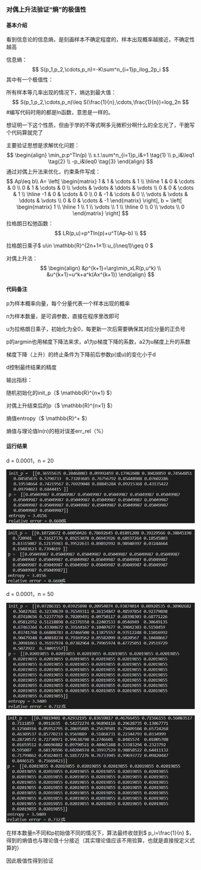 ### 对偶上升法验证“熵”的极值性

#### 基本介绍

看到信息论的信息熵，是刻画样本不确定程度的，样本出现概率越接近，不确定性越高

信息熵：
$$
S(p_1,p_2,\cdots,p_n)=-K\sum^n_{i=1}p_ilog_2p_i
$$
其中有一个极值性：

所有样本等几率出现的情况下，熵达到最大值：
$$
S(p_1,p_2,\cdots,p_n)\leq S(\frac{1}{n},\cdots,\frac{1}{n})=log_2n
$$
#编写代码时用的都是ln函数，意思是一样的。

想证明一下这个性质，但由于学的不等式啊多元微积分啊什么的全忘光了，干脆写个代码算就完了

主要验证思想是求解优化问题：
$$
\begin{align}
\min_p:p^Tln(p) \\
s.t.\sum^n_{i=1}p_i&=1 \tag{1} \\
p_i&\leq1 \tag{2} \\
-p_i&\leq0 \tag{3}
\end{align}
$$
通过对偶上升法来优化，约束条件写成：
$$
Ap\leq b\\
A=
\left[
\begin{matrix}
1 & 1 & \cdots & 1 \\ \hline
1 & 0 & \cdots & 0 \\
0 & 1 & \cdots & 0 \\
\vdots & \vdots & \ddots & \vdots \\
0 & 0 & \cdots & 1 \\ \hline
-1 & 0 & \cdots & 0 \\
0 & -1 & \cdots & 0 \\
\vdots & \vdots & \ddots & \vdots \\
0 & 0 & \cdots & -1
\end{matrix}
\right], 
b = 
\left[
\begin{matrix}
1 \\ \hline
1 \\ 
1 \\ 
\vdots \\ 
1 \\ \hline 
0 \\
0 \\
\vdots \\
0
\end{matrix}
\right]
$$
拉格朗日松弛函数：
$$
LR(p,u)=p^Tln(p)+u^T(Ap-b) \\
$$

拉格朗日乘子$ u\in \mathbb{R}^{2n+1×1}:u_{i\neq1}\geq 0 $

对偶上升法：
$$
\begin{align}
&p^{k+1}=\arg\min_xLR(p,u^k) \\
&u^{k+1}=u^k+a^k(Ax^{k+1})
\end{align}
$$

#### 代码备注

p为样本概率向量，每个分量代表一个样本出现的概率

n为样本数量，是可调参数，直接在程序里改即可

u为拉格朗日乘子，初始化为全0，每更新一次后需要确保其对应分量的正负号

p的argmin也用梯度下降法来求，a1为p梯度下降的系数，a2为u梯度上升的系数

梯度下降（上升）的终止条件为下降前后参数p(或u)的变化小于d

d控制最终结果的精度

输出指标：

随机初始化的init_p（$ \mathbb{R}^{n×1} $）

对偶上升结束后的p（$ \mathbb{R}^{n×1} $）

熵值entropy（$ \mathbb{R}^+ $）

熵值与理论值ln(n)的相对误差err_rel（%）

#### 运行结果

d = 0.0001，n = 20

![image-20220808151738735](results\image-20220808151738735.png)

![image-20220808152143662](results\image-20220808152143662.png)

d = 0.0001，n = 50

![image-20220808152541141](results\image-20220808152541141.png)

![image-20220808152611891](results\image-20220808152611891.png)

在样本数量n不同和p初始值不同的情况下，算法最终收敛到$ p_i=\frac{1}{n} $，得到的熵值也与理论值十分接近（其实理论值应该不用验算，也就是直接按定义式算的）

因此极值性得到验证
